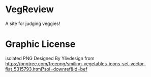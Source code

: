 # VegReview
A site for judging veggies!



# Graphic License
isolated PNG Designed By Ylivdesign from https://pngtree.com/freepng/smiling-vegetables-icons-set-vector-flat_5315793.html?sol=downref&id=bef
